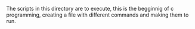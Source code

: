 The scripts in this directory are to execute, this is the begginnig of c programming, creating a file with different commands and making them to run.
